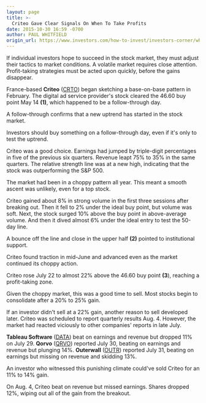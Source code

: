 ```yaml
---
layout: page
title: >-
  Criteo Gave Clear Signals On When To Take Profits
date: 2015-10-30 16:59 -0700
author: PAUL WHITFIELD
origin_url: https://www.investors.com/how-to-invest/investors-corner/when-to-sell-stock-and-take-profits/
---
```


If individual investors hope to succeed in the stock market, they must adjust their tactics to market conditions. A volatile market requires close attention. Profit-taking strategies must be acted upon quickly, before the gains disappear.

France-based **Criteo** ([CRTO](https://research.investors.com/quote.aspx?symbol=CRTO)) began sketching a base-on-base pattern in February. The digital ad service provider's stock cleared the 46.60 buy point May 14 **(1)**, which happened to be a follow-through day.

A follow-through confirms that a new uptrend has started in the stock market.

Investors should buy something on a follow-through day, even if it's only to test the uptrend.

Criteo was a good choice. Earnings had jumped by triple-digit percentages in five of the previous six quarters. Revenue leapt 75% to 35% in the same quarters. The relative strength line was at a new high, indicating that the stock was outperforming the S&P 500.

The market had been in a choppy pattern all year. This meant a smooth ascent was unlikely, even for a top stock.

Criteo gained about 8% in strong volume in the first three sessions after breaking out. Then it fell to 2% under the ideal buy point, but volume was soft. Next, the stock surged 10% above the buy point in above-average volume. And then it dived almost 6% under the ideal entry to test the 50-day line.

A bounce off the line and close in the upper half **(2)** pointed to institutional support.

Criteo found traction in mid-June and advanced even as the market continued its choppy action.

Criteo rose July 22 to almost 22% above the 46.60 buy point **(3**), reaching a profit-taking zone.

Given the choppy market, this was a good time to sell. Most stocks begin to consolidate after a 20% to 25% gain.

If an investor didn't sell at a 22% gain, another reason to sell developed later. Criteo was scheduled to report quarterly results Aug. 4. However, the market had reacted viciously to other companies' reports in late July.

**Tableau Software** ([DATA](https://research.investors.com/quote.aspx?symbol=DATA)) beat on earnings and revenue but dropped 11% on July 29. **Qorvo** ([QRVO](https://research.investors.com/quote.aspx?symbol=QRVO)) reported July 30, beating on earnings and revenue but plunging 14%. **Outerwall** ([OUTR](https://research.investors.com/quote.aspx?symbol=OUTR)) reported July 31, beating on earnings but missing on revenue and skidding 13%.

An investor who witnessed this punishing climate could've sold Criteo for an 11% to 14% gain.

On Aug. 4, Criteo beat on revenue but missed earnings. Shares dropped 12%, wiping out all of the gain from the breakout.

